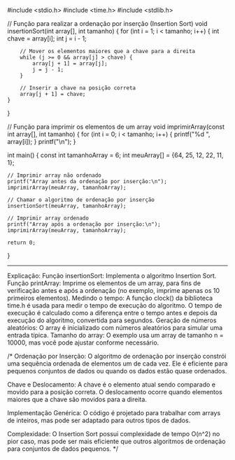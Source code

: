 #include <stdio.h>
#include <time.h>
#include <stdlib.h>

// Função para realizar a ordenação por inserção (Insertion Sort)
void insertionSort(int array[], int tamanho) {
    for (int i = 1; i < tamanho; i++) {
        int chave = array[i];
        int j = i - 1;

        // Mover os elementos maiores que a chave para a direita
        while (j >= 0 && array[j] > chave) {
            array[j + 1] = array[j];
            j = j - 1;
        }

        // Inserir a chave na posição correta
        array[j + 1] = chave;
    }
}

// Função para imprimir os elementos de um array
void imprimirArray(const int array[], int tamanho) {
    for (int i = 0; i < tamanho; i++) {
        printf("%d ", array[i]);
    }
    printf("\n");
}

int main() {
    const int tamanhoArray = 6;
    int meuArray[] = {64, 25, 12, 22, 11, 1};

    // Imprimir array não ordenado
    printf("Array antes da ordenação por inserção:\n");
    imprimirArray(meuArray, tamanhoArray);

    // Chamar o algoritmo de ordenação por inserção
    insertionSort(meuArray, tamanhoArray);

    // Imprimir array ordenado
    printf("Array após a ordenação por inserção:\n");
    imprimirArray(meuArray, tamanhoArray);

    return 0;
}



------------------------------------------------------------------------------------------------------------------------------------------

Explicação:
Função insertionSort: Implementa o algoritmo Insertion Sort.
Função printArray: Imprime os elementos de um array, para fins de verificação antes e após a ordenação (no exemplo, imprime apenas os 10 primeiros elementos).
Medindo o tempo:
A função clock() da biblioteca time.h é usada para medir o tempo de execução do algoritmo.
O tempo de execução é calculado como a diferença entre o tempo antes e depois da execução do algoritmo, convertida para segundos.
Geração de números aleatórios: O array é inicializado com números aleatórios para simular uma entrada típica.
Tamanho do array: O exemplo usa um array de tamanho n = 10000, mas você pode ajustar conforme necessário.





/*
Ordenação por Inserção: O algoritmo de ordenação por inserção constrói uma sequência ordenada de elementos um de cada vez. Ele é eficiente para pequenos conjuntos de dados ou quando os dados estão quase ordenados.

Chave e Deslocamento: A chave é o elemento atual sendo comparado e movido para a posição correta. O deslocamento ocorre quando elementos maiores que a chave são movidos para a direita.

Implementação Genérica: O código é projetado para trabalhar com arrays de inteiros, mas pode ser adaptado para outros tipos de dados.

Complexidade: O Insertion Sort possui complexidade de tempo O(n^2) no pior caso, mas pode ser mais eficiente que outros algoritmos de ordenação para conjuntos de dados pequenos.
*/
